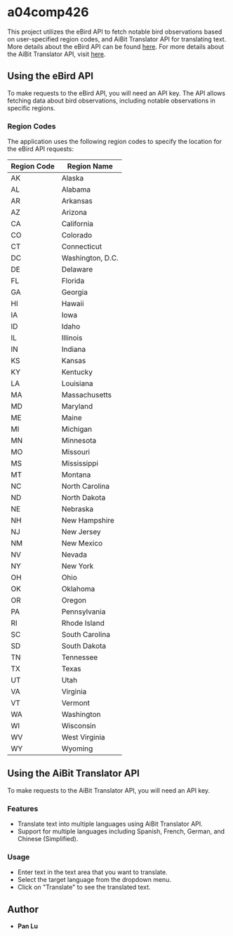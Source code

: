 # a04comp426

This project utilizes the eBird API to fetch notable bird observations based on user-specified region codes, and AiBit Translator API for translating text. More details about the eBird API can be found [here](https://documenter.getpostman.com/view/664302/S1ENwy59#07c64240-6359-4688-9c4f-ff3d678a7248). For more details about the AiBit Translator API, visit [here](https://documenter.getpostman.com/view/27760168/2s93shy9EZ).

## Using the eBird API

To make requests to the eBird API, you will need an API key. The API allows fetching data about bird observations, including notable observations in specific regions.

### Region Codes

The application uses the following region codes to specify the location for the eBird API requests:

| Region Code | Region Name         |
|-------------|---------------------|
| AK          | Alaska              |
| AL          | Alabama             |
| AR          | Arkansas            |
| AZ          | Arizona             |
| CA          | California          |
| CO          | Colorado            |
| CT          | Connecticut         |
| DC          | Washington, D.C.    |
| DE          | Delaware            |
| FL          | Florida             |
| GA          | Georgia             |
| HI          | Hawaii              |
| IA          | Iowa                |
| ID          | Idaho               |
| IL          | Illinois            |
| IN          | Indiana             |
| KS          | Kansas              |
| KY          | Kentucky            |
| LA          | Louisiana           |
| MA          | Massachusetts       |
| MD          | Maryland            |
| ME          | Maine               |
| MI          | Michigan            |
| MN          | Minnesota           |
| MO          | Missouri            |
| MS          | Mississippi         |
| MT          | Montana             |
| NC          | North Carolina      |
| ND          | North Dakota        |
| NE          | Nebraska            |
| NH          | New Hampshire       |
| NJ          | New Jersey          |
| NM          | New Mexico          |
| NV          | Nevada              |
| NY          | New York            |
| OH          | Ohio                |
| OK          | Oklahoma            |
| OR          | Oregon              |
| PA          | Pennsylvania        |
| RI          | Rhode Island        |
| SC          | South Carolina      |
| SD          | South Dakota        |
| TN          | Tennessee           |
| TX          | Texas               |
| UT          | Utah                |
| VA          | Virginia            |
| VT          | Vermont             |
| WA          | Washington          |
| WI          | Wisconsin           |
| WV          | West Virginia       |
| WY          | Wyoming             |

## Using the AiBit Translator API

To make requests to the AiBit Translator API, you will need an API key. 

### Features

- Translate text into multiple languages using AiBit Translator API.
- Support for multiple languages including Spanish, French, German, and Chinese (Simplified).

### Usage

- Enter text in the text area that you want to translate.
- Select the target language from the dropdown menu.
- Click on "Translate" to see the translated text.

## Author
* **Pan Lu**



